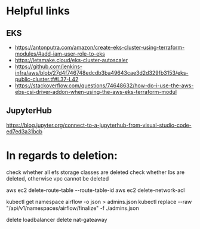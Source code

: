
# Helpful links

## EKS

+ https://antonputra.com/amazon/create-eks-cluster-using-terraform-modules/#add-iam-user-role-to-eks
+ https://letsmake.cloud/eks-cluster-autoscaler
+ https://github.com/jenkins-infra/aws/blob/27d4f746748edcdb3ba49643cae3d2d329fb3153/eks-public-cluster.tf#L37-L42
+ https://stackoverflow.com/questions/74648632/how-do-i-use-the-aws-ebs-csi-driver-addon-when-using-the-aws-eks-terraform-modul


## JupyterHub

https://blog.jupyter.org/connect-to-a-jupyterhub-from-visual-studio-code-ed7ed3a31bcb



# In regards to deletion:

check whether all efs storage classes are deleted
check whether lbs are deleted, otherwise vpc cannot be deleted


aws ec2 delete-route-table --route-table-id
aws ec2 delete-network-acl


kubectl get namespace airflow -o json > admins.json
kubectl replace --raw "/api/v1/namespaces/airflow/finalize" -f ./admins.json


delete loadbalancer
delete nat-gateaway